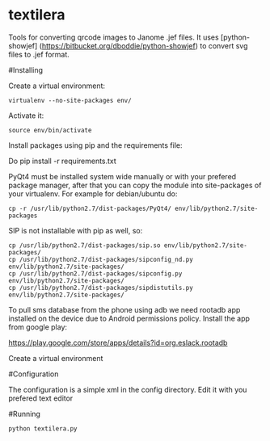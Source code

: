 textilera
=========



Tools for converting qrcode images to Janome .jef files. It uses [python-showjef] (https://bitbucket.org/dboddie/python-showjef) to convert svg files to .jef format.

#Installing

Create a virtual environment:

    virtualenv --no-site-packages env/

Activate it:

    source env/bin/activate

Install packages using pip and the requirements file: 

Do 
    pip install -r requirements.txt

PyQt4 must be installed system wide manually or with your prefered package manager, after that you can copy the module into site-packages of your virtualenv. For example for debian/ubuntu do:

    cp -r /usr/lib/python2.7/dist-packages/PyQt4/ env/lib/python2.7/site-packages

SIP is not installable with pip as well, so: 

    cp /usr/lib/python2.7/dist-packages/sip.so env/lib/python2.7/site-packages/
    cp /usr/lib/python2.7/dist-packages/sipconfig_nd.py env/lib/python2.7/site-packages/
    cp /usr/lib/python2.7/dist-packages/sipconfig.py env/lib/python2.7/site-packages/
    cp /usr/lib/python2.7/dist-packages/sipdistutils.py env/lib/python2.7/site-packages/


To pull sms database from the phone using adb we need rootadb app installed on the device due to Android permissions policy. Install the app from google play:

https://play.google.com/store/apps/details?id=org.eslack.rootadb

Create a virtual environment
    
#Configuration

The configuration is a simple xml in the config directory.  Edit it with you prefered text editor

#Running

    python textilera.py
